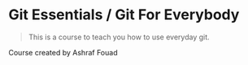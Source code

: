 # Git Essentials / Git For Everybody

> This is a course to teach you how to use everyday git.

Course created by Ashraf Fouad
